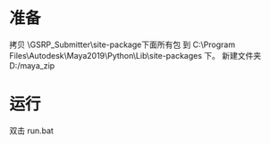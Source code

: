 # 准备
拷贝 \GSRP_Submitter\site-package下面所有包 到 C:\Program Files\Autodesk\Maya2019\Python\Lib\site-packages 下。
新建文件夹 D:/maya_zip
# 运行
双击 run.bat

